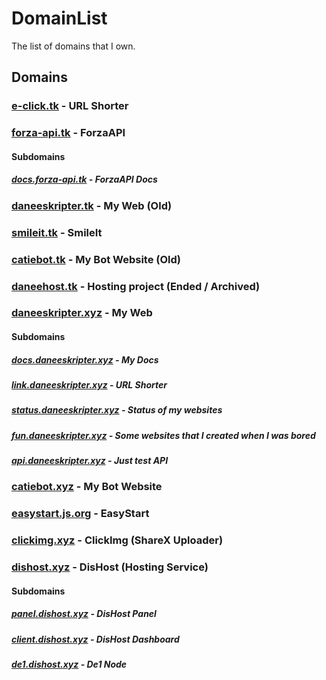# DomainList
The list of domains that I own.
## Domains
### [e-click.tk](https://e-click.tk) - URL Shorter
### [forza-api.tk](https://forza-api.tk) - ForzaAPI
#### Subdomains
##### [docs.forza-api.tk](https://docs.forza-api.tk) - ForzaAPI Docs
### [daneeskripter.tk](https://daneeskripter.tk) - My Web (Old)
### [smileit.tk](https://smileit.tk) - SmileIt
### [catiebot.tk](https://catiebot.tk) - My Bot Website (Old)
### [daneehost.tk](https://daneehost.tk) - Hosting project (Ended / Archived)
### [daneeskripter.xyz](https://daneeskripter.xyz) - My Web
#### Subdomains
##### [docs.daneeskripter.xyz](https://docs.daneeskripter.xyz) - My Docs
##### [link.daneeskripter.xyz](https://link.daneeskripter.xyz) - URL Shorter
##### [status.daneeskripter.xyz](https://status.daneeskripter.xyz) - Status of my websites
##### [fun.daneeskripter.xyz](https://fun.daneeskripter.xyz) - Some websites that I created when I was bored
##### [api.daneeskripter.xyz](https://api.daneeskripter.xyz) - Just test API
### [catiebot.xyz](https://catiebot.xyz) - My Bot Website
### [easystart.js.org](https://easystart.js.org) - EasyStart
### [clickimg.xyz](https://clickimg.xyz) - ClickImg (ShareX Uploader)
### [dishost.xyz](https://dishost.xyz) - DisHost (Hosting Service)
#### Subdomains
##### [panel.dishost.xyz](https://panel.dishost.xyz) - DisHost Panel
##### [client.dishost.xyz](https://client.dishost.xyz) - DisHost Dashboard
##### [de1.dishost.xyz](https://de1.dishost.xyz) - De1 Node
